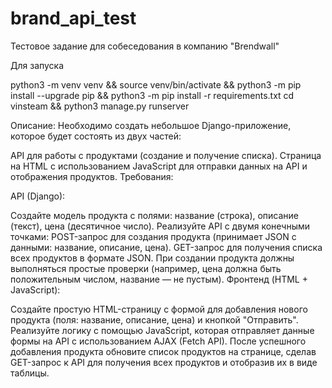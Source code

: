 # brand_api_test
Тестовое задание для собеседования в компанию "Brendwall"

Для запуска

python3 -m venv venv && source venv/bin/activate && python3 -m pip install --upgrade pip && python3 -m pip install -r requirements.txt
cd vinsteam && python3 manage.py runserver

Описание:
Необходимо создать небольшое Django-приложение, которое будет состоять из двух частей:

API для работы с продуктами (создание и получение списка).
Страница на HTML с использованием JavaScript для отправки данных на API и отображения продуктов.
Требования:

API (Django):

Создайте модель продукта с полями: название (строка), описание (текст), цена (десятичное число).
Реализуйте API с двумя конечными точками:
POST-запрос для создания продукта (принимает JSON с данными: название, описание, цена).
GET-запрос для получения списка всех продуктов в формате JSON.
При создании продукта должны выполняться простые проверки (например, цена должна быть положительным числом, название — не пустым).
Фронтенд (HTML + JavaScript):

Создайте простую HTML-страницу с формой для добавления нового продукта (поля: название, описание, цена) и кнопкой "Отправить".
Реализуйте логику с помощью JavaScript, которая отправляет данные формы на API с использованием AJAX (Fetch API).
После успешного добавления продукта обновите список продуктов на странице, сделав GET-запрос к API для получения всех продуктов и отобразив их в виде таблицы.


